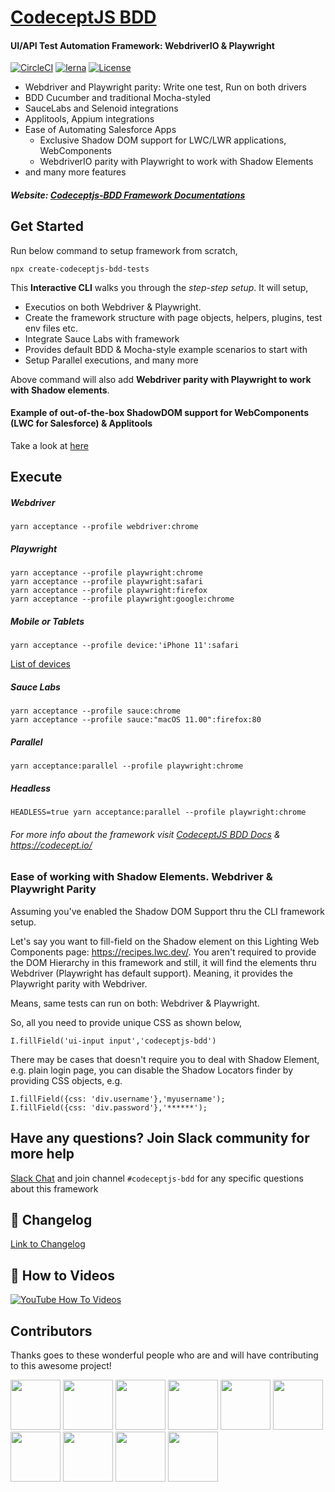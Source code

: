 # [CodeceptJS BDD](http://gkushang.github.io/)

#### UI/API Test Automation Framework: WebdriverIO & Playwright

[![CircleCI](https://circleci.com/gh/salesforce/codeceptjs-bdd.svg?style=svg)](https://circleci.com/gh/salesforce/codeceptjs-bdd) [![lerna](https://img.shields.io/badge/maintained%20with-lerna-cc00ff.svg)](https://lerna.js.org/) [![License](https://img.shields.io/npm/l/codeceptjs-cucumber.svg)](LICENSE)

-   Webdriver and Playwright parity: Write one test, Run on both drivers
-   BDD Cucumber and traditional Mocha-styled
-   SauceLabs and Selenoid integrations
-   Applitools, Appium integrations
-   Ease of Automating Salesforce Apps
    -   Exclusive Shadow DOM support for LWC/LWR applications, WebComponents
    -   WebdriverIO parity with Playwright to work with Shadow Elements
-   and many more features

##### Website: [Codeceptjs-BDD Framework Documentations](http://gkushang.github.io/)

## Get Started

Run below command to setup framework from scratch,

```
npx create-codeceptjs-bdd-tests
```

This **Interactive CLI** walks you through the _step-step setup_. It will setup,

-   Executios on both Webdriver & Playwright.
-   Create the framework structure with page objects, helpers, plugins, test env files etc.
-   Integrate Sauce Labs with framework
-   Provides default BDD & Mocha-style example scenarios to start with
-   Setup Parallel executions, and many more

Above command will also add **Webdriver parity with Playwright to work with Shadow elements**.

#### Example of out-of-the-box ShadowDOM support for WebComponents (LWC for Salesforce) & Applitools

Take a look at [here](https://github.com/salesforce/codeceptjs-bdd/tree/develop/examples/webcomponents-playwright-webdriver-example#webcomponents-playwright--webdriver-e2e-example)

## Execute

##### Webdriver

```
yarn acceptance --profile webdriver:chrome
```

##### Playwright

```
yarn acceptance --profile playwright:chrome
yarn acceptance --profile playwright:safari
yarn acceptance --profile playwright:firefox
yarn acceptance --profile playwright:google:chrome
```

##### Mobile or Tablets

```
yarn acceptance --profile device:'iPhone 11':safari
```

[List of devices](https://github.com/microsoft/playwright/blob/master/packages/playwright-core/src/server/deviceDescriptorsSource.json)

##### Sauce Labs

```
yarn acceptance --profile sauce:chrome
yarn acceptance --profile sauce:"macOS 11.00":firefox:80
```

##### Parallel

```
yarn acceptance:parallel --profile playwright:chrome
```

##### Headless

```
HEADLESS=true yarn acceptance:parallel --profile playwright:chrome
```

###### For more info about the framework visit [CodeceptJS BDD Docs](http://gkushang.github.io/) & https://codecept.io/

### Ease of working with Shadow Elements. Webdriver & Playwright Parity
Assuming you've enabled the Shadow DOM Support thru the CLI framework setup. 

Let's say you want to fill-field on the Shadow element on this Lighting Web Components page: https://recipes.lwc.dev/. You aren't required to provide the DOM Hierarchy in this framework and still, it will find the elements thru Webdriver (Playwright has default support). Meaning, it provides the Playwright parity with Webdriver. 

Means, same tests can run on both: Webdriver & Playwright. 

So, all you need to provide unique CSS as shown below,

```
I.fillField('ui-input input','codeceptjs-bdd')
```

There may be cases that doesn't require you to deal with Shadow Element, e.g. plain login page, you can disable the Shadow Locators finder by providing CSS objects, e.g. 

```
I.fillField({css: 'div.username'},'myusername');
I.fillField({css: 'div.password'},'******');
```
## Have any questions? Join Slack community for more help

[Slack Chat](https://bit.ly/chat-codeceptjs) and join channel `#codeceptjs-bdd` for any specific questions about this framework

## 🚚 Changelog

[Link to Changelog](https://gkushang.github.io/CHANGELOG)

## 🎥 How to Videos

<a href="https://www.youtube.com/playlist?list=PL4i-APck4KuhawdeMqhREtuVf_14CBihm" rel="nofollow noreferrer" target="_blank"><img src="https://i.postimg.cc/3R3gddC3/quick-setup-yt.png" alt="YouTube How To Videos"></a>

## Contributors

Thanks goes to these wonderful people who are and will have contributing to this awesome project!

[//]: contributor-faces

<a href="https://github.com/gkushang"><img src="https://avatars.githubusercontent.com/u/3663389?s=460&u=0f7dc8baaf29dc15fb2ec51398530c2e6f506f54&v=4" width="80" height="80"></a> <a href="https://github.com/limingli0707"><img src="https://avatars.githubusercontent.com/u/5189344?s=460&v=4" width="80" height="80"></a> <a href="https://github.com/shikhar91939"><img src="https://avatars.githubusercontent.com/u/7753560?s=460&u=053fafdd9726982b6c5cf8ed0c9e2cc7cf57aa53&v=4" width="80" height="80"></a> <a href="https://github.com/abkap02"><img src="https://avatars.githubusercontent.com/u/14001171?s=460&u=7e6586b048b6f4b086a743ba93136fe0250420f3&v=4" width="80" height="80"></a> <a href="https://github.com/snyk-bot"><img src="https://avatars.githubusercontent.com/u/19733683?s=460&u=8b0c79920606bb8268bdc0388d99aa7aceaea5d5&v=4" width="80" height="80"></a> <a href="https://github.com/cthorsen31"><img src="https://avatars.githubusercontent.com/u/22415613?s=460&u=c29f2ae0fbbd6789fce7ad8dede89122f28ce6a8&v=4" width="80" height="80"></a> <a href="https://github.com/mir-nawaz"><img src="https://avatars.githubusercontent.com/u/32638051?s=460&u=4c8458becd540863fed20b9c695972ce4d658e86&v=4" width="80" height="80"></a> <a href="https://github.com/andre-becker"><img src="https://avatars.githubusercontent.com/u/29253259?s=460&u=5ec0c7d5a8ca76259b25ed2ca6ad4899938801bd&v=4" width="80" height="80"></a> <a href="https://github.com/lorsatti"><img src="https://avatars.githubusercontent.com/u/49567430?s=460&u=b2082eeccb85bdd54e944a496d9561fbb137c8e0&v=4" width="80" height="80"></a> <a href="https://github.com/meghasfdc"><img src="https://avatars.githubusercontent.com/u/47006762?s=460&v=4" width="80" height="80"></a>

[//]: contributor-faces
